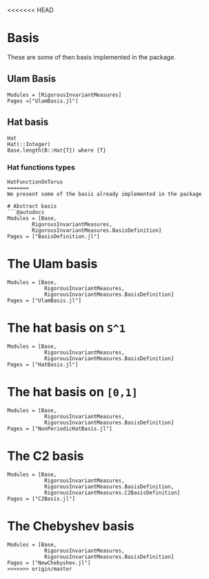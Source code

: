 <<<<<<< HEAD
# Basis

These are some of then basis implemented in the package.

## Ulam Basis
```@autodocs
Modules = [RigorousInvariantMeasures]
Pages =["UlamBasis.jl"]
```


## Hat basis
```@docs
Hat
Hat(::Integer)
Base.length(B::Hat{T}) where {T}
```
### Hat functions types
```@docs
HatFunctionOnTorus
=======
We present some of the basis already implemented in the package

# Abstract basis
```@autodocs
Modules = [Base, 
        RigorousInvariantMeasures, 
        RigorousInvariantMeasures.BasisDefinition]
Pages = ["BasisDefinition.jl"]
```

# The Ulam basis
```@autodocs
Modules = [Base, 
            RigorousInvariantMeasures, 
            RigorousInvariantMeasures.BasisDefinition]
Pages = ["UlamBasis.jl"]
```

# The hat basis on ``S^1``
```@autodocs
Modules = [Base, 
            RigorousInvariantMeasures, 
            RigorousInvariantMeasures.BasisDefinition]
Pages = ["HatBasis.jl"]
```

# The hat basis on ``[0,1]``
```@autodocs
Modules = [Base, 
            RigorousInvariantMeasures, 
            RigorousInvariantMeasures.BasisDefinition]
Pages = ["NonPeriodicHatBasis.jl"]
```

# The C2 basis
```@autodocs
Modules = [Base, 
            RigorousInvariantMeasures, 
            RigorousInvariantMeasures.BasisDefinition,
            RigorousInvariantMeasures.C2BasisDefinition]
Pages = ["C2Basis.jl"]
```

# The Chebyshev basis
```@autodocs
Modules = [Base, 
            RigorousInvariantMeasures, 
            RigorousInvariantMeasures.BasisDefinition]
Pages = ["NewChebyshev.jl"]
>>>>>>> origin/master
```
